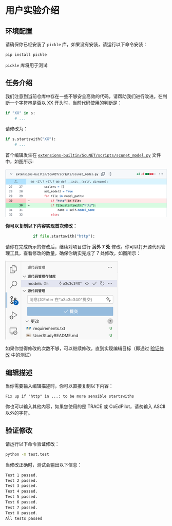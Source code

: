 # 用户实验介绍

## 环境配置
请确保你已经安装了 `pickle` 库，如果没有安装，请运行以下命令安装：
```bash
pip install pickle
```
`pickle` 库将用于测试

## 任务介绍
我们注意到当前仓库中存在一些不够安全高效的代码，请帮助我们进行改进。在判断一个字符串是否以 XX 开头时，当前代码使用的判断是：
```python
if "XX" in s:
    # ...
```
请修改为：
```python
if s.startswith("XX"):
    # ...
```
首个编辑发生在 [`extensions-builtin/ScuNET/scripts/scunet_model.py`](extensions-builtin/ScuNET/scripts/scunet_model.py) 文件中，如图所示:

![image](./images/init_edit.png)

**你可以复制以下内容实现首次修改：**
```python
            if file.startswith("http"):
```

请你在完成所示的修改后，继续对项目进行 **另外 7 处** 修改。你可以打开源代码管理工具，查看修改的数量，确保你确实完成了 7 处修改，如图所示：

![image](./images/git_diff.png)

如果你觉得修改的次数不够，可以继续修改，直到实现编辑目标（即通过 [验证修改](#验证修改) 中的测试）

## 编辑描述
当你需要输入编辑描述时，你可以直接复制以下内容：

```
Fix up if "http" in ...: to be more sensible startswiths
```
你也可以输入其他内容，如果您使用的是 TRACE 或 CoEdPilot，请勿输入 ASCII 以外的字符。

## 验证修改
请运行以下命令验证修改：
```bash
python -m test.test
```

当修改正确时，测试会输出以下信息：
```bash
Test 1 passed.
Test 2 passed.
Test 3 passed.
Test 4 passed.
Test 5 passed.
Test 6 passed.
Test 7 passed.
Test 8 passed.
All tests passed
```



